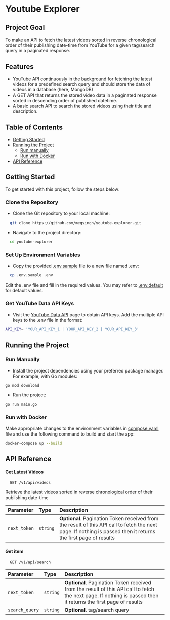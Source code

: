 # Youtube Explorer
## Project Goal

To make an API to fetch the latest videos sorted in reverse chronological order of their publishing date-time from YouTube for a given tag/search query in a paginated response.

## Features

- YouTube API continuously in the background for fetching the latest videos for a predefined search query and should store the data of videos in a database (here, MongoDB)
- A GET API that returns the stored video data in a paginated response sorted in descending order of published datetime.
- A basic search API to search the stored videos using their title and description.

## Table of Contents
* [Getting Started](#getting-started)
* [Running the Project](#running-the-project)
  - [Run manually](#run-manually)
  - [Run with Docker](#run-with-docker)
* [API Reference](#api-reference)

## Getting Started

To get started with this project, follow the steps below:

### Clone the Repository
* Clone the Git repository to your local machine:
```bash
  git clone https://github.com/megsingh/youtube-explorer.git
```
* Navigate to the project directory:
```bash
  cd youtube-explorer
```
### Set Up Environment Variables
* Copy the provided [.env.sample](https://github.com/megsingh/youtube-explorer/blob/main/.env.sample) file to a new file named .env:
```bash
  cp .env.sample .env
```
Edit the .env file and fill in the required values. You may refer to [.env.default](https://github.com/megsingh/youtube-explorer/blob/main/.env.default) for default values.

### Get YouTube Data API Keys
* Visit the [YouTube Data API](https://developers.google.com/youtube/v3/getting-started) page to obtain API keys. Add the multiple API keys to the .env file in the format:

```bash
API_KEY= 'YOUR_API_KEY_1 | YOUR_API_KEY_2 | YOUR_API_KEY_3'
```
## Running the Project

### Run Manually
* Install the project dependencies using your preferred package manager. For example, with Go modules:
```bash
go mod download
```

* Run the project:
```bash
go run main.go
```

### Run with Docker
Make appropriate changes to the environment variables in [compose.yaml](https://github.com/megsingh/youtube-explorer/blob/main/compose.yaml) file and use the following command to build and start the app:

```bash
docker-compose up --build
```

## API Reference

#### Get Latest Videos

```http
  GET /v1/api/videos
```
Retrieve the latest videos sorted in reverse chronological order of their publishing date-time 

| Parameter | Type     | Description                |
| :-------- | :------- | :------------------------- |
| `next_token` | `string` | **Optional**. Pagination Token received from the result of this API call to fetch the next page. If nothing is passed then it returns the first page of results |

#### Get item

```http
  GET /v1/api/search
```

| Parameter | Type     | Description                       |
| :-------- | :------- | :-------------------------------- |
| `next_token`      | `string` | **Optional**. Pagination Token received from the result of this API call to fetch the next page. If nothing is passed then it returns the first page of results|
| `search_query`      | `string` | **Optional**. tag/search query |

